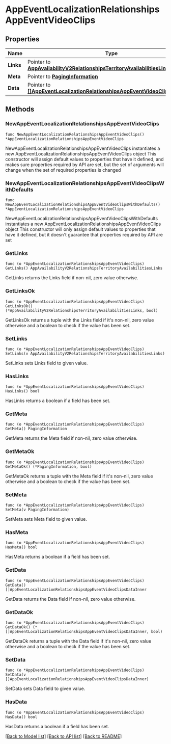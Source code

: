 # AppEventLocalizationRelationshipsAppEventVideoClips

## Properties

Name | Type | Description | Notes
------------ | ------------- | ------------- | -------------
**Links** | Pointer to [**AppAvailabilityV2RelationshipsTerritoryAvailabilitiesLinks**](AppAvailabilityV2RelationshipsTerritoryAvailabilitiesLinks.md) |  | [optional] 
**Meta** | Pointer to [**PagingInformation**](PagingInformation.md) |  | [optional] 
**Data** | Pointer to [**[]AppEventLocalizationRelationshipsAppEventVideoClipsDataInner**](AppEventLocalizationRelationshipsAppEventVideoClipsDataInner.md) |  | [optional] 

## Methods

### NewAppEventLocalizationRelationshipsAppEventVideoClips

`func NewAppEventLocalizationRelationshipsAppEventVideoClips() *AppEventLocalizationRelationshipsAppEventVideoClips`

NewAppEventLocalizationRelationshipsAppEventVideoClips instantiates a new AppEventLocalizationRelationshipsAppEventVideoClips object
This constructor will assign default values to properties that have it defined,
and makes sure properties required by API are set, but the set of arguments
will change when the set of required properties is changed

### NewAppEventLocalizationRelationshipsAppEventVideoClipsWithDefaults

`func NewAppEventLocalizationRelationshipsAppEventVideoClipsWithDefaults() *AppEventLocalizationRelationshipsAppEventVideoClips`

NewAppEventLocalizationRelationshipsAppEventVideoClipsWithDefaults instantiates a new AppEventLocalizationRelationshipsAppEventVideoClips object
This constructor will only assign default values to properties that have it defined,
but it doesn't guarantee that properties required by API are set

### GetLinks

`func (o *AppEventLocalizationRelationshipsAppEventVideoClips) GetLinks() AppAvailabilityV2RelationshipsTerritoryAvailabilitiesLinks`

GetLinks returns the Links field if non-nil, zero value otherwise.

### GetLinksOk

`func (o *AppEventLocalizationRelationshipsAppEventVideoClips) GetLinksOk() (*AppAvailabilityV2RelationshipsTerritoryAvailabilitiesLinks, bool)`

GetLinksOk returns a tuple with the Links field if it's non-nil, zero value otherwise
and a boolean to check if the value has been set.

### SetLinks

`func (o *AppEventLocalizationRelationshipsAppEventVideoClips) SetLinks(v AppAvailabilityV2RelationshipsTerritoryAvailabilitiesLinks)`

SetLinks sets Links field to given value.

### HasLinks

`func (o *AppEventLocalizationRelationshipsAppEventVideoClips) HasLinks() bool`

HasLinks returns a boolean if a field has been set.

### GetMeta

`func (o *AppEventLocalizationRelationshipsAppEventVideoClips) GetMeta() PagingInformation`

GetMeta returns the Meta field if non-nil, zero value otherwise.

### GetMetaOk

`func (o *AppEventLocalizationRelationshipsAppEventVideoClips) GetMetaOk() (*PagingInformation, bool)`

GetMetaOk returns a tuple with the Meta field if it's non-nil, zero value otherwise
and a boolean to check if the value has been set.

### SetMeta

`func (o *AppEventLocalizationRelationshipsAppEventVideoClips) SetMeta(v PagingInformation)`

SetMeta sets Meta field to given value.

### HasMeta

`func (o *AppEventLocalizationRelationshipsAppEventVideoClips) HasMeta() bool`

HasMeta returns a boolean if a field has been set.

### GetData

`func (o *AppEventLocalizationRelationshipsAppEventVideoClips) GetData() []AppEventLocalizationRelationshipsAppEventVideoClipsDataInner`

GetData returns the Data field if non-nil, zero value otherwise.

### GetDataOk

`func (o *AppEventLocalizationRelationshipsAppEventVideoClips) GetDataOk() (*[]AppEventLocalizationRelationshipsAppEventVideoClipsDataInner, bool)`

GetDataOk returns a tuple with the Data field if it's non-nil, zero value otherwise
and a boolean to check if the value has been set.

### SetData

`func (o *AppEventLocalizationRelationshipsAppEventVideoClips) SetData(v []AppEventLocalizationRelationshipsAppEventVideoClipsDataInner)`

SetData sets Data field to given value.

### HasData

`func (o *AppEventLocalizationRelationshipsAppEventVideoClips) HasData() bool`

HasData returns a boolean if a field has been set.


[[Back to Model list]](../README.md#documentation-for-models) [[Back to API list]](../README.md#documentation-for-api-endpoints) [[Back to README]](../README.md)


